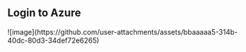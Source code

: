 <h2>Login to Azure</h2>
![image](https://github.com/user-attachments/assets/bbaaaaa5-314b-40dc-80d3-34def72e6265)

